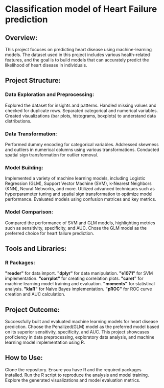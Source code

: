 # Classification model of Heart Failure prediction
## Overview:
This project focuses on predicting heart disease using machine-learning models. The dataset used in this project includes various health-related features, and the goal is to build models that can accurately predict the likelihood of heart disease in individuals.

## Project Structure:
### Data Exploration and Preprocessing:
Explored the dataset for insights and patterns.
Handled missing values and checked for duplicate rows.
Separated categorical and numerical variables.
Created visualizations (bar plots, histograms, boxplots) to understand data distributions.

### Data Transformation:
Performed dummy encoding for categorical variables.
Addressed skewness and outliers in numerical columns using various transformations.
Conducted spatial sign transformation for outlier removal.

### Model Building:
Implemented a variety of machine learning models, including Logistic Regression (GLM), Support Vector Machine (SVM), k-Nearest Neighbors (KNN), Neural Networks, and more.
Utilized advanced techniques such as hyperparameter tuning and spatial sign transformation to optimize model performance.
Evaluated models using confusion matrices and key metrics.

### Model Comparison:
Compared the performance of SVM and GLM models, highlighting metrics such as sensitivity, specificity, and AUC.
Chose the GLM model as the preferred choice for heart failure prediction.

## Tools and Libraries:
### R Packages:
**"reader"** for data import. 
**"dplyr"** for data manipulation.
**"e1071"** for SVM implementation.
**"corrplot"** for creating correlation plots.
**"caret"** for machine learning model training and evaluation.
**"moments"** for statistical analysis.
**"klaR"** for Naive Bayes implementation.
**"pROC"** for ROC curve creation and AUC calculation.

## Project Outcome:
Successfully built and evaluated machine learning models for heart disease prediction.
Choose the Penalized(GLM) model as the preferred model based on its superior sensitivity, specificity, and AUC.
This project showcases proficiency in data preprocessing, exploratory data analysis, and machine learning model implementation using R.

## How to Use:
Clone the repository.
Ensure you have R and the required packages installed.
Run the R script to reproduce the analysis and model training.
Explore the generated visualizations and model evaluation metrics.
